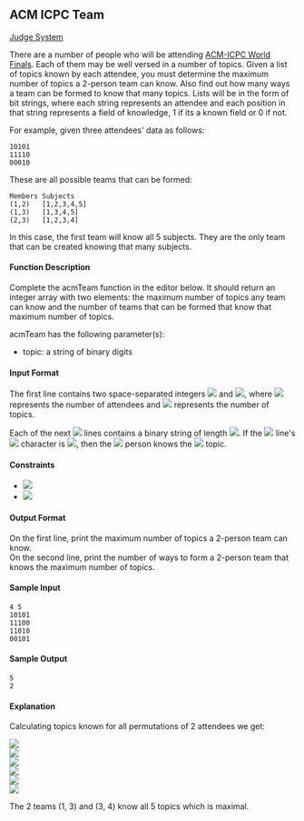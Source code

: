 ## ACM ICPC Team

[Judge System](https://www.hackerrank.com/challenges/acm-icpc-team/problem)

There are a number of people who will be attending [ACM-ICPC World Finals](https://en.wikipedia.org/wiki/International_Collegiate_Programming_Contest). Each of them may be well versed in a number of topics. Given a list of topics known by each attendee, you must determine the maximum number of topics a 2-person team can know. Also find out how many ways a team can be formed to know that many topics. Lists will be in the form of bit strings, where each string represents an attendee and each position in that string represents a field of knowledge, 1 if its a known field or 0 if not.

For example, given three attendees' data as follows:
````
10101
11110
00010
````
These are all possible teams that can be formed:
````
Members Subjects
(1,2)   [1,2,3,4,5]
(1,3)   [1,3,4,5]
(2,3)   [1,2,3,4]
````
In this case, the first team will know all 5 subjects. They are the only team that can be created knowing that many subjects.

#### Function Description

Complete the acmTeam function in the editor below. It should return an integer array with two elements: the maximum number of topics any team can know and the number of teams that can be formed that know that maximum number of topics.

acmTeam has the following parameter(s):

- topic: a string of binary digits

#### Input Format

The first line contains two space-separated integers <img src="https://latex.codecogs.com/svg.latex?\Large&space;n"> and <img src="https://latex.codecogs.com/svg.latex?\Large&space;m">, where <img src="https://latex.codecogs.com/svg.latex?\Large&space;n"> represents the number of attendees and <img src="https://latex.codecogs.com/svg.latex?\Large&space;m"> represents the number of topics.

Each of the next <img src="https://latex.codecogs.com/svg.latex?\Large&space;n"> lines contains a binary string of length <img src="https://latex.codecogs.com/svg.latex?\Large&space;m">. If the <img src="https://latex.codecogs.com/svg.latex?\Large&space;i^{th}"> line's <img src="https://latex.codecogs.com/svg.latex?\Large&space;j^{th}"> character is <img src="https://latex.codecogs.com/svg.latex?\Large&space;1">, then the <img src="https://latex.codecogs.com/svg.latex?\Large&space;i^{th}"> person knows the <img src="https://latex.codecogs.com/svg.latex?\Large&space;j^{th}"> topic.

#### Constraints
- <img src="https://latex.codecogs.com/svg.latex?\Large&space;2\le{n}\le{500}">
- <img src="https://latex.codecogs.com/svg.latex?\Large&space;1\le{m}\le{500}">

#### Output Format

On the first line, print the maximum number of topics a 2-person team can know.<br>
On the second line, print the number of ways to form a 2-person team that knows the maximum number of topics.

#### Sample Input
````
4 5
10101
11100
11010
00101
````
#### Sample Output
````
5
2
````
#### Explanation

Calculating topics known for all permutations of 2 attendees we get:

<img src="https://latex.codecogs.com/svg.latex?\Large&space;(1,2)\rightarrow{4}"><br>
<img src="https://latex.codecogs.com/svg.latex?\Large&space;(1,3)\rightarrow{5}"><br>
<img src="https://latex.codecogs.com/svg.latex?\Large&space;(1,4)\rightarrow{3}"><br>
<img src="https://latex.codecogs.com/svg.latex?\Large&space;(2,3)\rightarrow{4}"><br>
<img src="https://latex.codecogs.com/svg.latex?\Large&space;(2,4)\rightarrow{4}"><br>
<img src="https://latex.codecogs.com/svg.latex?\Large&space;(3,4)\rightarrow{5}">

The 2 teams (1, 3) and (3, 4) know all 5 topics which is maximal.

